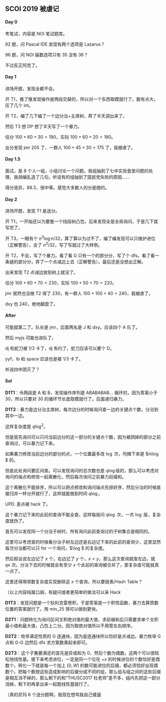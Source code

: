 ##  SCOI 2019 被虐记

#### Day 0

考笔试，内容是 NOI 笔试题库。

92 题，问 Pascal IDE 发现有两个选项是 Lazarus？

96 题，问 NOI 届数选项只有 35 没有 36？

不过反正阿克了。

#### Day 1

进场开题，发现全都不会。

开 T1，推了推发现操作是两段交替的，所以对一个东西取模就行了。数有点大，压了几个 int。

开 T2，编了几下编了一个边分治+主席树，莽了半天调出来了。

然后 T3 想 DP 想了半天写了一个暴力。

估分 $100+60+30=190$，实际 $100+60+20=180$。

出分发现 jmr $205$ 了，一群人 $100+45+30=175$ 了，我被虐了。

#### Day 1.5

面试，是 8 个人一组，小组讨论一个问题。我组抽到了七中实验食堂问题的处理，我胡编乱造了几句。听说有的组抽到了国民党失败的原因……

得分诡异，$88.3$，很中等。感觉大多数人的分是随的。

#### Day 2

进场开题，发现 T1 是送分。

开 T1，一开始还以为要套一个线段树凸包，后来发现全是全局询问，于是几下就写完了。

开 T3，一眼有个 $n^3 \log n /32$，算了算以为过不了，编了编发现可以只维护进位（正解警告），会了 $n^3/32$，写了写就过了大样例。

开 T2，不会，写了个暴力。看了看 G 只有一个的部分分，写了个 dfs。看了看一条链的部分分，弄了一个点减边上去（正解警告）。最后还是没想出正解。

出来发现 T2 点减边放到树上就没了。

估分 $100+60+70=230​$，实际 $100+50+70=220​$。

jmr 居然也没做 T2 得了 $230$，有一群人 $100+100+40=240$，我被虐了。

dxy 也 $240$，绝地翻盘了。

#### After

可能就第二了。队长是 jmr，后面两名是 J 和 dxy。应该四个 A 队了。

然后 myjs 可能也进队了。

dj 和蛇刀被 $1/3$ 卡了，dj 有约了。蛇刀应该可以要个 D。

yyf，lb 和 space 应该也是被 $1/3$ 卡了。

听说四中团灭了？



#### Sol

**D1T1**：令两段是 A 和 B，发现操作序列是 ABABABAB... 循环的，因为答案小于 $30$，所以只要对 $30$ 的循环节长度取模就行了。后面递归暴力。

**D1T2**：暴力是边分治主席树，每次边分的时候询问查一边的关键点个数，分治到其中一边。

这样复杂度是 $q \log^2$。

但是首先询问可以只问当前边分的这一部分的关键点个数，因为被鸽掉的部分之前查询过，可以暴力记下来。

如果暴力修改当前边分的部分的点，一个位置最多改 $\log$ 次，均摊下来是 $n\log $ 的。

但是此处询问要区间查。可以发现询问的总次数也是 $q \log​$ 级的，那么可以考虑对询问的端点和修改一起离散化，然后每次询问之前暴力前缀和。

这个离散化不能排序，所以可以把点修改和询问端点先排好序，然后分治的时候直接归并一样分开就行了，这样就能做到时间 $q\log​$。

UPD. 差点被 hack 了。

这个暴力记下来的此前的查询不能全查，这样每层问 $q \log$ 次，一共 $\log$ 层，复杂度就伪了。

首先可以发现同一个分治子树时，所有询问此前查询过的子树集合是相同的。

这里可以考虑查的时候看分治子树左边还是右边记下来的此前的查询少，这里显然每次分治都可以只 for 一个询问，$\log $ 的复杂度。

然后假设说左边记了 $x$ 个，右边记了 $y$ 个，$x < y$，那么这次查询就查左边，就 $qx$ 次。分治下去的时候就会有至少 $x$ 个此前的查询被合并了，那复杂度可能就真一点了。

这里还得用常数复杂度实现删除这 $x$ 个查询，所以要链表/Hash Table？

（以上内容纯属口胡，有疑问或者更简单的做法可以来 Hack

**D1T3**：发现问题是一个狄利克雷卷积，于是答案是一个积性函数，暴力去算质数位置的答案就行了。用 min_25 筛可以做到更快。

**D2T1**：问题转化为询问区间叉积绝对值的最大值，求前缀和后只需要求单个叉积最小值和最大值，凸包上二分。因为取绝对值所以不用管左右顺序。

**D2T2**：枚举满足性质的 G 连通块，因为是连通块所以恰好是点减边。暴力枚举 G 点和 G-G 边然后 dfs 求方案数乘起来即可。

**D2T3**：这个子集要满足的首先是异或和为 $0$，然后个数为偶数。这两个可以很轻松地线性基。接下来考虑进位，一定是同一个位在 $+x$ 的时候进位的个数恰好是偶数个。转化一下就是每一个加上 $[0,W]$ 的数可能进位的后缀，都必须恰好出现偶数个。把每个数按这些造成影响的后缀分成不同的组，那么组与组之间的这些后缀是相互消不掉的，那么剩下的和“THUSC2017 杜老师”差不多，组内先把这一部分消掉，剩下的再拿出来一起跑线性基就行了。



（真的尼玛 6 个送分题啊，我现在想骂我自己傻逼

